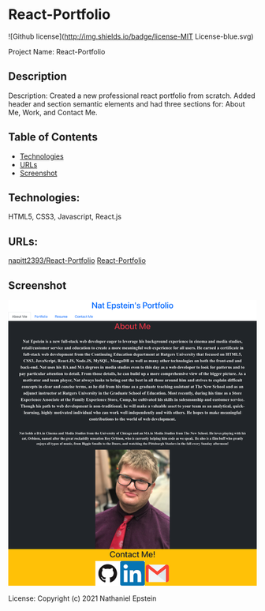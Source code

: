 # React-Portfolio 
![Github license](http://img.shields.io/badge/license-MIT License-blue.svg)

Project Name: React-Portfolio





## Description
Description: Created a new professional react portfolio from scratch. Added header and section semantic elements and had three sections for: About Me, Work, and Contact Me. 


## Table of Contents
 * [Technologies](#technologies)
 * [URLs](#urls)
 * [Screenshot](#screenshot)




## Technologies: 
HTML5, CSS3, Javascript, React.js




## URLs: 

[napitt2393/React-Portfolio](https://github.com/natpitt2393/React-Portfolio)
[React-Portfolio]() 

## Screenshot

![React-Portfolio](./src/components/images/REACT.png)

License:
Copyright (c) 2021 Nathaniel Epstein
